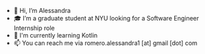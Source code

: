 - 👋 Hi, I’m Alessandra
- 🎓 I’m a graduate student at NYU looking for a Software Engineer Internship role
- 🧠 I'm currently learning Kotlin
- 📫 You can reach me via romero.alessandra1 [at] gmail [dot] com

<!---
alexgromero/alexgromero is a ✨ special ✨ repository because its `README.md` (this file) appears on your GitHub profile.
You can click the Preview link to take a look at your changes.
--->

